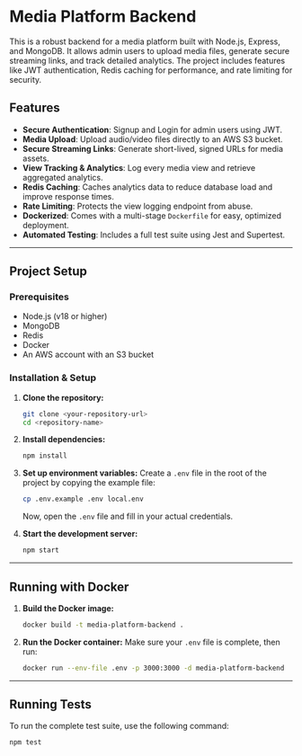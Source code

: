 # Media Platform Backend

This is a robust backend for a media platform built with Node.js, Express, and MongoDB. It allows admin users to upload media files, generate secure streaming links, and track detailed analytics. The project includes features like JWT authentication, Redis caching for performance, and rate limiting for security.

## Features

-   **Secure Authentication**: Signup and Login for admin users using JWT.
-   **Media Upload**: Upload audio/video files directly to an AWS S3 bucket.
-   **Secure Streaming Links**: Generate short-lived, signed URLs for media assets.
-   **View Tracking & Analytics**: Log every media view and retrieve aggregated analytics.
-   **Redis Caching**: Caches analytics data to reduce database load and improve response times.
-   **Rate Limiting**: Protects the view logging endpoint from abuse.
-   **Dockerized**: Comes with a multi-stage `Dockerfile` for easy, optimized deployment.
-   **Automated Testing**: Includes a full test suite using Jest and Supertest.

---

## Project Setup

### Prerequisites

-   Node.js (v18 or higher)
-   MongoDB
-   Redis
-   Docker
-   An AWS account with an S3 bucket

### Installation & Setup

1.  **Clone the repository:**
    ```bash
    git clone <your-repository-url>
    cd <repository-name>
    ```

2.  **Install dependencies:**
    ```bash
    npm install
    ```

3.  **Set up environment variables:**
    Create a `.env` file in the root of the project by copying the example file:
    ```bash
    cp .env.example .env local.env
    ```
    Now, open the `.env` file and fill in your actual credentials.

4.  **Start the development server:**
    ```bash
    npm start
    ```

---

## Running with Docker

1.  **Build the Docker image:**
    ```bash
    docker build -t media-platform-backend .
    ```

2.  **Run the Docker container:**
    Make sure your `.env` file is complete, then run:
    ```bash
    docker run --env-file .env -p 3000:3000 -d media-platform-backend
    ```

---

## Running Tests

To run the complete test suite, use the following command:

```bash
npm test
